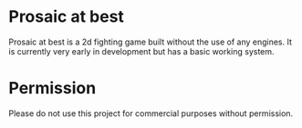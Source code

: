 # Prosaic at best
Prosaic at best is a 2d fighting game built without the use of any engines.
It is currently very early in development but has a basic working system.
# Permission
Please do not use this project for commercial purposes without permission.

